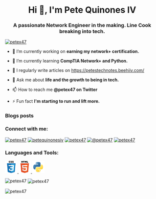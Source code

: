 <h1 align="center">Hi 👋, I'm Pete Quinones IV</h1>
<h3 align="center">A passionate Network Engineer in the making. Line Cook breaking into tech.</h3>

<p align="left"> <a href="https://twitter.com/petex47" target="blank"><img src="https://img.shields.io/twitter/follow/petex47?logo=twitter&style=for-the-badge" alt="petex47" /></a> </p>

- 🔭 I’m currently working on **earning my network+ certification.**

- 🌱 I’m currently learning **CompTIA Network+ and Python.**

- 📝 I regularly write articles on https://petestechnotes.beehiiv.com/

- 💬 Ask me about **life and the growth to being in tech.**

- 📫 How to reach me **@petex47 on Twitter**

- ⚡ Fun fact **I'm starting to run and lift more.**

### Blogs posts
<!-- BLOG-POST-LIST:START -->
<!-- BLOG-POST-LIST:END -->

<h3 align="left">Connect with me:</h3>
<p align="left">
<a href="https://twitter.com/petex47" target="blank"><img align="center" src="https://raw.githubusercontent.com/rahuldkjain/github-profile-readme-generator/master/src/images/icons/Social/twitter.svg" alt="petex47" height="30" width="40" /></a>
<a href="https://linkedin.com/in/petequinonesiv" target="blank"><img align="center" src="https://raw.githubusercontent.com/rahuldkjain/github-profile-readme-generator/master/src/images/icons/Social/linked-in-alt.svg" alt="petequinonesiv" height="30" width="40" /></a>
<a href="https://instagram.com/petex47" target="blank"><img align="center" src="https://raw.githubusercontent.com/rahuldkjain/github-profile-readme-generator/master/src/images/icons/Social/instagram.svg" alt="petex47" height="30" width="40" /></a>
<a href="https://medium.com/@petex47" target="blank"><img align="center" src="https://raw.githubusercontent.com/rahuldkjain/github-profile-readme-generator/master/src/images/icons/Social/medium.svg" alt="@petex47" height="30" width="40" /></a>
<a href="https://www.youtube.com/c/petex47" target="blank"><img align="center" src="https://raw.githubusercontent.com/rahuldkjain/github-profile-readme-generator/master/src/images/icons/Social/youtube.svg" alt="petex47" height="30" width="40" /></a>
</p>

<h3 align="left">Languages and Tools:</h3>
<p align="left"> <a href="https://www.w3schools.com/css/" target="_blank" rel="noreferrer"> <img src="https://raw.githubusercontent.com/devicons/devicon/master/icons/css3/css3-original-wordmark.svg" alt="css3" width="40" height="40"/> </a> <a href="https://www.w3.org/html/" target="_blank" rel="noreferrer"> <img src="https://raw.githubusercontent.com/devicons/devicon/master/icons/html5/html5-original-wordmark.svg" alt="html5" width="40" height="40"/> </a> <a href="https://www.python.org" target="_blank" rel="noreferrer"> <img src="https://raw.githubusercontent.com/devicons/devicon/master/icons/python/python-original.svg" alt="python" width="40" height="40"/> </a> </p>

<p><img align="left" src="https://github-readme-stats.vercel.app/api/top-langs?username=petex47&show_icons=true&locale=en&layout=compact" alt="petex47" /></p>

<p>&nbsp;<img align="center" src="https://github-readme-stats.vercel.app/api?username=petex47&show_icons=true&locale=en" alt="petex47" /></p>

<p><img align="center" src="https://github-readme-streak-stats.herokuapp.com/?user=petex47&" alt="petex47" /></p>
